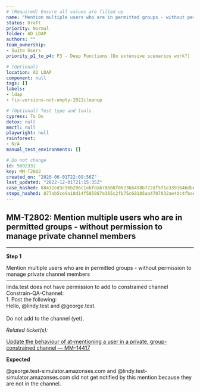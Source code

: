 ```yaml
---
# (Required) Ensure all values are filled up
name: "Mention multiple users who are in permitted groups - without permission to manage private channel members"
status: Draft
priority: Normal
folder: AD LDAP
authors: ""
team_ownership: 
- Suite Users
priority_p1_to_p4: P3 - Deep Functions (Do extensive scenarios work?)

# (Optional)
location: AD LDAP
component: null
tags: []
labels: 
- ldap
- fix-versions-not-empty-2022cleanup

# (Optional) Test type and tools
cypress: To Do
detox: null
mmctl: null
playwright: null
rainforest: 
- N/A
manual_test_environments: []

# Do not change
id: 5602331
key: MM-T2802
created_on: "2020-06-01T22:09:56Z"
last_updated: "2022-12-01T21:15:35Z"
case_hashed: 88432ed3c96b286c1ebfdab78608f08236b498b772df5f1e3391646db6dd9019e3181efeeb0f2486e661a7f7f72477b8
steps_hashed: 877ab5ce9a18d14f585087e365c2fb75c68185aa4707032ae4dc4fbae585c9c78c1792ad6fc2e64bb0e472ad3ce9a598
---
```


<!-- (Auto-generated) Based on frontmatter's "key" and "name" -->

## MM-T2802: Mention multiple users who are in permitted groups - without permission to manage private channel members

---

**Step 1**

Mention multiple users who are in permitted groups - without permission to manage private channel members\
————————————————————————————\
linda.test does not have permission to add to constrained channel Constrain-QA-Channel:\
1\. Post the following:\
Hello, @lindy.test and @george.test.\
\
Do not add to the channel (yet).

_Related ticket(s):_

[Update the behaviour of at-mentioning a user in a private, group-constrained channel — MM-14417](https://mattermost.atlassian.net/browse/MM-14417)

**Expected**

@george.test-simulator.amazonses.com and @lindy.test-simulator.amazonses.com did not get notified by this mention because they are not in the channel.
